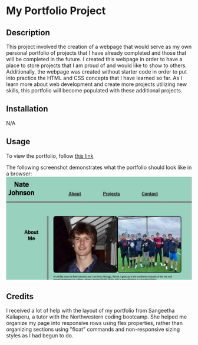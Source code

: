 # My Portfolio Project

## Description
This project involved the creation of a webpage that would serve as my own personal portfolio of projects that I have already completed and those that will be completed in the future. I created this webpage in order to have a place to store projects that I am proud of and would like to show to others.  Additionally, the webpage was created without starter code in order to put into practice the HTML and CSS concepts that I have learned so far.  As I learn more about web development and create more projects utilizing new skills, this portfolio will become populated with these additional projects.

## Installation
N/A

## Usage
To view the portfolio, follow [this link](https://njohnson2897.github.io/my-portfolio/)

The following screenshot demonstrates what the portfolio should look like in a browser:
![portfolio webpage screenshot](./assets/images/portfolio-screenshot.JPG)

## Credits
I received a lot of help with the layout of my portfolio from Sangeetha Kaliaperu, a tutor with the Northwestern coding bootcamp.  She helped me organize my page into responsive rows using flex properties, rather than organizing sections using "float" commands and non-responsive sizing styles as I had begun to do.
